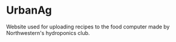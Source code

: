 # UrbanAg
Website used for uploading recipes to the food computer made by Northwestern's hydroponics club.

